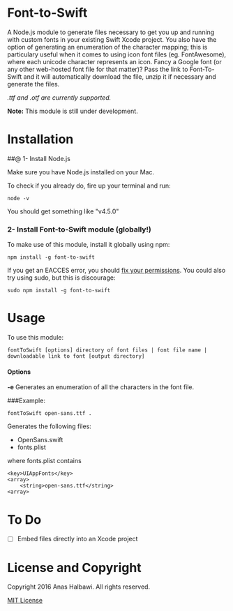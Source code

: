 # Font-to-Swift

A Node.js module to generate files necessary to get you up and running with custom fonts in your existing Swift Xcode project. You also have the option of generating an enumeration of the character mapping; this is particulary useful when it comes to using icon font files (eg. FontAwesome), where each unicode character represents an icon. Fancy a Google font (or any other web-hosted font file for that matter)? Pass the link to Font-To-Swift and it will automatically download the file, unzip it if necessary and generate the files.

*.ttf and .otf are currently supported.*

**Note:** This module is still under development. 


# Installation

##@ 1- Install Node.js

Make sure you have Node.js installed on your Mac.

To check if you already do, fire up your terminal and run:
```
node -v
```

You should get something like "v4.5.0"


### 2- Install Font-to-Swift module (globally!)

To make use of this module, install it globally using npm:

```
npm install -g font-to-swift
```

If you get an EACCES error, you should [fix your permissions](https://docs.npmjs.com/getting-started/fixing-npm-permissions). You could also try using sudo, but this is discourage:
```
sudo npm install -g font-to-swift
```

# Usage
To use this module:
```
fontToSwift [options] directory of font files | font file name | downloadable link to font [output directory]
```

#### Options
**-e** Generates an enumeration of all the characters in the font file.


###Example:
```
fontToSwift open-sans.ttf .
```

Generates the following files:
* OpenSans.swift
* fonts.plist

where fonts.plist contains
```
<key>UIAppFonts</key>
<array>
	<string>open-sans.ttf</string>
<array>
```

# To Do
- [ ] Embed files directly into an Xcode project

# License and Copyright
Copyright 2016 Anas Halbawi. All rights reserved.

[MIT License](http://en.wikipedia.org/wiki/MIT_License)